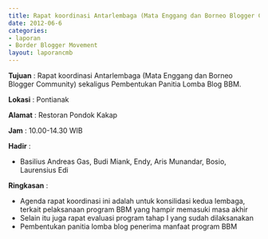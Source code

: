```yaml
---
title: Rapat koordinasi Antarlembaga (Mata Enggang dan Borneo Blogger Community) sekaligus Pembentukan Panitia Lomba Blog BBM.
date: 2012-06-6
categories:
- laporan
- Border Blogger Movement
layout: laporancmb
---
```



**Tujuan** :   Rapat koordinasi  Antarlembaga (Mata Enggang dan Borneo Blogger Community) sekaligus Pembentukan Panitia Lomba Blog BBM. 

**Lokasi** :  Pontianak 

**Alamat** :  Restoran Pondok Kakap 

**Jam** :  10.00-14.30 WIB 

**Hadir** :
* Basilius Andreas Gas, Budi Miank, Endy, Aris Munandar, Bosio, Laurensius Edi

**Ringkasan** :
* Agenda rapat koordinasi ini adalah untuk konsilidasi kedua  lembaga, terkait pelaksanaan program BBM yang hampir memasuki masa akhir
* Selain itu juga rapat evaluasi program tahap I yang sudah dilaksanakan 
* Pembentukan panitia lomba blog penerima manfaat program BBM

